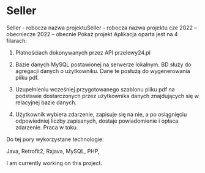 # Seller


Seller - robocza nazwa projektuSeller - robocza nazwa projektu
cze 2022 – obecniecze 2022 – obecnie
Pokaż projekt
Aplikacja oparta jest na 4 filarach:
1. Płatnościach dokonywanych przez API przelewy24.pl

2. Bazie danych MySQL postawionej na serwerze lokalnym. BD służy do agregacji danych o użytkowniku. Dane te posłużą do wygenerowania pliku pdf.

3. Uzupełnieniu wcześniej przygotowanego szablonu pliku pdf na podstawie dostarczonych przez użytkownika danych znajdujących się w relacyjnej bazie danych.

4. Użytkownik wybiera zdarzenie, zapisuje się na nie, a po osiągnięciu odpowiedniej liczby zapisanych, dostaje powiadomienie i opłaca zdarzenie.
Praca w toku.

Do tej pory wykorzystane technologie:

Java, Retrofit2, Rxjava, MySQL, PHP,

I am currently working on this project.
